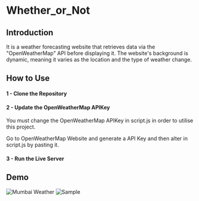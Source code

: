 # Whether_or_Not
## Introduction
It is a weather forecasting website that retrieves data via the "OpenWeatherMap" API before displaying it. The website's background is dynamic, meaning it varies as the location and the type of weather change.

## How to Use
#### 1 - Clone the Repository
#### 2 - Update the OpenWeatherMap APIKey
You must change the OpenWeatherMap APIKey in script.js in order to utilise this project.

Go to OpenWeatherMap Website and generate a API Key and then alter in script.js by pasting it.
#### 3 - Run the Live Server

## Demo
![Mumbai Weather](https://github.com/Sanchit71/Whether_or_Not/assets/102990660/6fc556ac-85cb-413a-a5b0-23377b7763dd)
![Sample](https://github.com/Sanchit71/Whether_or_Not/assets/102990660/c9f8e270-55a2-4c9e-bd52-aa5782ca7382)

